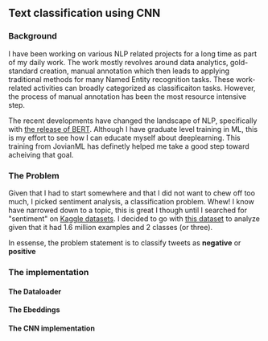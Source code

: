 ## Text classification using CNN

### Background
I have been working on various NLP related projects for a long time as part of my daily work. The work mostly revolves around data analytics, gold-standard creation, manual annotation which then leads to applying traditional methods for many Named Entity recognition tasks. These work-related activities can broadly categorized as classificaiton tasks. However, the process of manual annotation has been the most resource intensive step.

The recent developments have changed the landscape of NLP, specifically with [the release of BERT](https://github.com/google-research/bert). Although I have graduate level training in ML, this is my effort to see how I can educate myself about deeplearning. This training from JovianML has definetly helped me take a good step toward acheiving that goal.

### The Problem 

Given that I had to start somewhere and that I did not want to chew off too much, I picked sentiment analysis, a classification problem. Whew! I know have narrowed down to a topic, this is great I though until I searched for "sentiment" on [Kaggle datasets](https://www.kaggle.com/datasets?search=sentiment). I decided to go with [this dataset](https://www.kaggle.com/kazanova/sentiment140) to analyze given that it had 1.6 million examples and 2 classes (or three).

In essense, the problem statement is to classify tweets as **negative** or **positive**

### The implementation

#### The Dataloader
#### The Ebeddings
#### The CNN implementation
